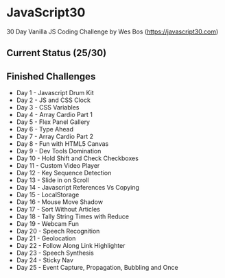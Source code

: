 # JavaScript30
30 Day Vanilla JS Coding Challenge by Wes Bos (https://javascript30.com)

## Current Status (25/30)
## Finished Challenges
* Day 1 - Javascript Drum Kit
* Day 2 - JS and CSS Clock
* Day 3 - CSS Variables
* Day 4 - Array Cardio Part 1
* Day 5 - Flex Panel Gallery
* Day 6 - Type Ahead
* Day 7 - Array Cardio Part 2
* Day 8 - Fun with HTML5 Canvas
* Day 9 - Dev Tools Domination
* Day 10 - Hold Shift and Check Checkboxes
* Day 11 - Custom Video Player
* Day 12 - Key Sequence Detection
* Day 13 - Slide in on Scroll
* Day 14 - Javascript References Vs Copying
* Day 15 - LocalStorage
* Day 16 - Mouse Move Shadow
* Day 17 - Sort Without Articles
* Day 18 - Tally String Times with Reduce
* Day 19 - Webcam Fun
* Day 20 - Speech Recognition
* Day 21 - Geolocation 
* Day 22 - Follow Along Link Highlighter
* Day 23 - Speech Synthesis
* Day 24 - Sticky Nav
* Day 25 - Event Capture, Propagation, Bubbling and Once

